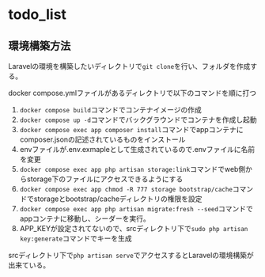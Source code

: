# todo_list

## 環境構築方法
Laravelの環境を構築したいディレクトリで`git clone`を行い、フォルダを作成する。  

docker compose.ymlファイルがあるディレクトリで以下のコマンドを順に打つ  
1. `docker compose build`コマンドでコンテナイメージの作成   
2. `docker compose up -d`コマンドでバックグラウンドでコンテナを作成し起動    
3. `docker compose exec app composer install`コマンドでappコンテナにcomposer.jsonの記述されているものをインストール   
4. envファイルが.env.exmapleとして生成されているので.envファイルに名前を変更  
5. `docker compose exec app php artisan storage:link`コマンドでweb側からstorage下のファイルにアクセスできるようにする   
6. `docker compose exec app chmod -R 777 storage bootstrap/cache`コマンドでstorageとbootstrap/cacheディレクトリの権限を設定    
7. `docker compose exec app php artisan migrate:fresh --seed`コマンドでappコンテナに移動し、シーダーを実行。  　　
8. APP_KEYが設定されてないので、srcディレクトリ下で`sudo php artisan key:generate`コマンドでキーを生成  

srcディレクトリ下で`php artisan serve`でアクセスするとLaravelの環境構築が出来ている。  